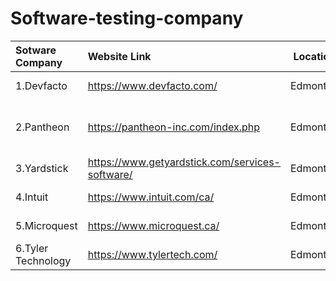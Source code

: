 # Software-testing-company

|Sotware Company | Website Link | Location | Type | 
|:--- |:---- |:----:| ----:|
|1.Devfacto | https://www.devfacto.com/ | Edmonton | Software solution |
|2.Pantheon | https://pantheon-inc.com/index.php | Edmonton | software development, consulting and support |
|3.Yardstick | https://www.getyardstick.com/services-software/ | Edmonton | Software solution |  
|4.Intuit | https://www.intuit.com/ca/ | Edmonton | Software development |
|5.Microquest | https://www.microquest.ca/ | Edmonton | Software for health care |
|6.Tyler Technology | https://www.tylertech.com/ | Edmonton | Software development |
